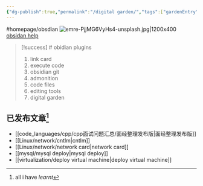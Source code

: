 ```yaml
---
{"dg-publish":true,"permalink":"/digital garden/","tags":["gardenEntry"],"noteIcon":""}
---
```


#homepage/obsdian
![emre-PjjMG6VyHs4-unsplash.jpg|1200x400](/img/user/banner/emre-PjjMG6VyHs4-unsplash.jpg)
[obsidan help](https://help.obsidian.md/Obsidian/Index)

> [!success] # obidian plugins
> 1. link card
> 2. execute code
> 3. obsidian git
> 4. admonition
> 5. code files
> 6. editing tools
> 7. digital garden


## 已发布文章[^1]
- [[code_languages/cpp/cpp面试问题汇总/面经整理发布版\|面经整理发布版]]
- [[Linux/network/cntlm\|cntlm]]
- [[Linux/network/network card\|network card]]
- [[mysql/mysql deploy\|mysql deploy]]
- [[virtualization/deploy virtual machine\|deploy virtual machine]]



[^1]: all i have *learnt*